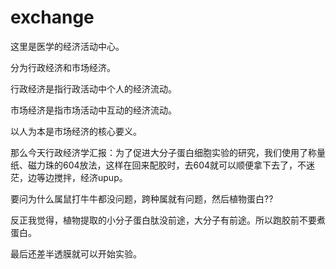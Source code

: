 # exchange

这里是医学的经济活动中心。

分为行政经济和市场经济。

行政经济是指行政活动中个人的经济流动。

市场经济是指市场活动中互动的经济流动。

以人为本是市场经济的核心要义。

那么今天行政经济学汇报：为了促进大分子蛋白细胞实验的研究，我们使用了称量纸、磁力珠的604放法，这样在回来配胶时，去604就可以顺便拿下去了，不迷茫，边等边搅拌，经济upup。

要问为什么属鼠打牛牛都没问题，跨种属就有问题，然后植物蛋白??

反正我觉得，植物提取的小分子蛋白肽没前途，大分子有前途。所以跑胶前不要煮蛋白。

最后还差半透膜就可以开始实验。